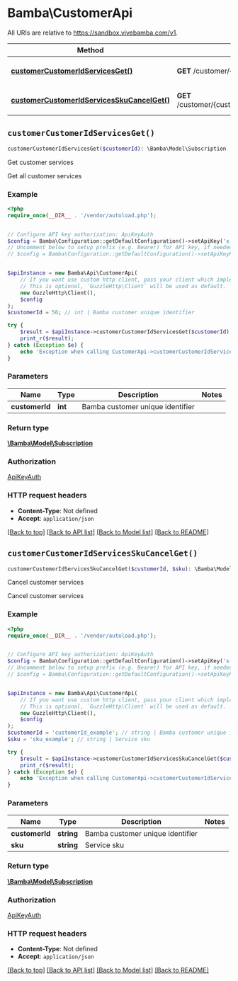 # Bamba\CustomerApi

All URIs are relative to https://sandbox.vivebamba.com/v1.

Method | HTTP request | Description
------------- | ------------- | -------------
[**customerCustomerIdServicesGet()**](CustomerApi.md#customerCustomerIdServicesGet) | **GET** /customer/{customerId}/services | Get customer services
[**customerCustomerIdServicesSkuCancelGet()**](CustomerApi.md#customerCustomerIdServicesSkuCancelGet) | **GET** /customer/{customerId}/services/{sku}/cancel | Cancel customer services


## `customerCustomerIdServicesGet()`

```php
customerCustomerIdServicesGet($customerId): \Bamba\Model\Subscription
```

Get customer services

Get all customer services

### Example

```php
<?php
require_once(__DIR__ . '/vendor/autoload.php');


// Configure API key authorization: ApiKeyAuth
$config = Bamba\Configuration::getDefaultConfiguration()->setApiKey('x-api-key', 'YOUR_API_KEY');
// Uncomment below to setup prefix (e.g. Bearer) for API key, if needed
// $config = Bamba\Configuration::getDefaultConfiguration()->setApiKeyPrefix('x-api-key', 'Bearer');


$apiInstance = new Bamba\Api\CustomerApi(
    // If you want use custom http client, pass your client which implements `GuzzleHttp\ClientInterface`.
    // This is optional, `GuzzleHttp\Client` will be used as default.
    new GuzzleHttp\Client(),
    $config
);
$customerId = 56; // int | Bamba customer unique identifier

try {
    $result = $apiInstance->customerCustomerIdServicesGet($customerId);
    print_r($result);
} catch (Exception $e) {
    echo 'Exception when calling CustomerApi->customerCustomerIdServicesGet: ', $e->getMessage(), PHP_EOL;
}
```

### Parameters

Name | Type | Description  | Notes
------------- | ------------- | ------------- | -------------
 **customerId** | **int**| Bamba customer unique identifier |

### Return type

[**\Bamba\Model\Subscription**](../Model/Subscription.md)

### Authorization

[ApiKeyAuth](../../README.md#ApiKeyAuth)

### HTTP request headers

- **Content-Type**: Not defined
- **Accept**: `application/json`

[[Back to top]](#) [[Back to API list]](../../README.md#endpoints)
[[Back to Model list]](../../README.md#models)
[[Back to README]](../../README.md)

## `customerCustomerIdServicesSkuCancelGet()`

```php
customerCustomerIdServicesSkuCancelGet($customerId, $sku): \Bamba\Model\Subscription
```

Cancel customer services

Cancel customer services

### Example

```php
<?php
require_once(__DIR__ . '/vendor/autoload.php');


// Configure API key authorization: ApiKeyAuth
$config = Bamba\Configuration::getDefaultConfiguration()->setApiKey('x-api-key', 'YOUR_API_KEY');
// Uncomment below to setup prefix (e.g. Bearer) for API key, if needed
// $config = Bamba\Configuration::getDefaultConfiguration()->setApiKeyPrefix('x-api-key', 'Bearer');


$apiInstance = new Bamba\Api\CustomerApi(
    // If you want use custom http client, pass your client which implements `GuzzleHttp\ClientInterface`.
    // This is optional, `GuzzleHttp\Client` will be used as default.
    new GuzzleHttp\Client(),
    $config
);
$customerId = 'customerId_example'; // string | Bamba customer unique identifier
$sku = 'sku_example'; // string | Service sku

try {
    $result = $apiInstance->customerCustomerIdServicesSkuCancelGet($customerId, $sku);
    print_r($result);
} catch (Exception $e) {
    echo 'Exception when calling CustomerApi->customerCustomerIdServicesSkuCancelGet: ', $e->getMessage(), PHP_EOL;
}
```

### Parameters

Name | Type | Description  | Notes
------------- | ------------- | ------------- | -------------
 **customerId** | **string**| Bamba customer unique identifier |
 **sku** | **string**| Service sku |

### Return type

[**\Bamba\Model\Subscription**](../Model/Subscription.md)

### Authorization

[ApiKeyAuth](../../README.md#ApiKeyAuth)

### HTTP request headers

- **Content-Type**: Not defined
- **Accept**: `application/json`

[[Back to top]](#) [[Back to API list]](../../README.md#endpoints)
[[Back to Model list]](../../README.md#models)
[[Back to README]](../../README.md)
